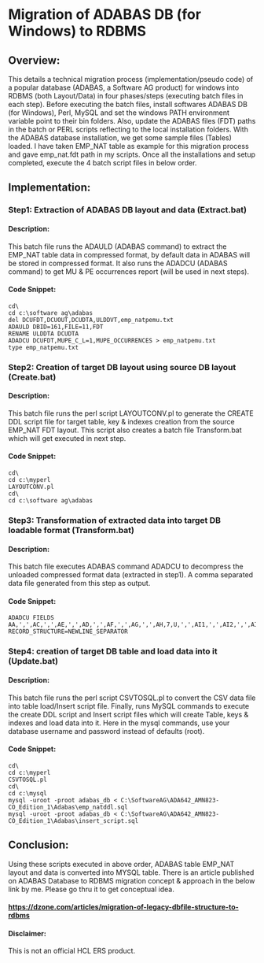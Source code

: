 # Migration of ADABAS DB (for Windows) to RDBMS

## Overview:
This details a technical migration process (implementation/pseudo code) of a popular database (ADABAS, a Software AG product) for windows into RDBMS (both Layout/Data) in four phases/steps (executing batch files in each step). Before executing the batch files, install softwares ADABAS DB (for Windows), Perl, MySQL and set the windows PATH environment variable point to their bin folders. Also, update the ADABAS files (FDT) paths in the batch or PERL scripts reflecting to the local installation folders. With the ADABAS database installation, we get some sample files (Tables) loaded. I have taken EMP_NAT table as example for this migration process and gave emp_nat.fdt path in my scripts. Once all the installations and setup completed, execute the 4 batch script files in below order.

## Implementation:
### Step1: Extraction of ADABAS DB layout and data (Extract.bat)

#### Description:
This batch file runs the ADAULD (ADABAS command) to extract the EMP_NAT table data in compressed format, by default data in ADABAS will be stored in compressed format. It also runs the ADADCU (ADABAS command) to get MU & PE occurrences report (will be used in next steps).

#### Code Snippet:
~~~
cd\
cd c:\software ag\adabas
del DCUFDT,DCUOUT,DCUDTA,ULDDVT,emp_natpemu.txt
ADAULD DBID=161,FILE=11,FDT
RENAME ULDDTA DCUDTA
ADADCU DCUFDT,MUPE_C_L=1,MUPE_OCCURRENCES > emp_natpemu.txt
type emp_natpemu.txt
~~~

### Step2: Creation of target DB layout using source DB layout (Create.bat)

#### Description:
This batch file runs the perl script LAYOUTCONV.pl to generate the CREATE DDL script file for target table, key & indexes creation from the source EMP_NAT FDT layout. This script also creates a batch file Transform.bat which will get executed in next step.

#### Code Snippet:
~~~
cd\
cd c:\myperl
LAYOUTCONV.pl
cd\
cd c:\software ag\adabas
~~~

### Step3: Transformation of extracted data into target DB loadable format (Transform.bat)

#### Description:
This batch file executes ADABAS command ADADCU to decompress the unloaded compressed format data (extracted in step1). A comma separated data file generated from this step as output.

#### Code Snippet:
~~~
ADADCU FIELDS AA,',',AC,',',AE,',',AD,',',AF,',',AG,',',AH,7,U,',',AI1,',',AI2,',',AI3,',',AI4,',',AJ,',',AK,',',AL,',',AN,',',AM,',',AO,',',AP,',',AR1,',',AS1,9,U,',',AT1(1),9,U,',',AT1(2),9,U,',',AT1(3),9,U,',',AR2,',',AS2,9,U,',',AT2(1),9,U,',',AT2(2),9,U,',',AT2(3),9,U,',',AR3,',',AS3,9,U,',',AT3(1),9,U,',',AT3(2),9,U,',',AT3(3),9,U,',',AR4,',',AS4,9,U,',',AT4(1),9,U,',',AT4(2),9,U,',',AT4(3),9,U,',',AR5,',',AS5,9,U,',',AT5(1),9,U,',',AT5(2),9,U,',',AT5(3),9,U,',',AU,',',AV,',',AX1,',',AY1,',',AX2,',',AY2,',',AX3,',',AY3,',',AZ1,',',AZ2,',',AZ3,',',AZ4. RECORD_STRUCTURE=NEWLINE_SEPARATOR
~~~

### Step4: creation of target DB table and load data into it (Update.bat)

#### Description:
This batch file runs the perl script CSVTOSQL.pl to convert the CSV data file into table load/Insert script file. Finally, runs MySQL commands to execute the create DDL script and Insert script files which will create Table, keys & indexes and load data into it. Here in the mysql commands, use your database username and password instead of defaults (root).

#### Code Snippet:
~~~
cd\
cd c:\myperl
CSVTOSQL.pl
cd\
cd c:\mysql
mysql -uroot -proot adabas_db < C:\SoftwareAG\ADA642_AMN823-CO_Edition_1\Adabas\emp_natddl.sql
mysql -uroot -proot adabas_db < C:\SoftwareAG\ADA642_AMN823-CO_Edition_1\Adabas\insert_script.sql
~~~

## Conclusion:
Using these scripts executed in above order, ADABAS table EMP_NAT layout and data is converted into MYSQL table. 
There is an article published on ADABAS Database to RDBMS migration concept & approach in the below link by me. Please go thru it to get conceptual idea.

#### https://dzone.com/articles/migration-of-legacy-dbfile-structure-to-rdbms

#### Disclaimer: 
This is not an official HCL ERS product.
